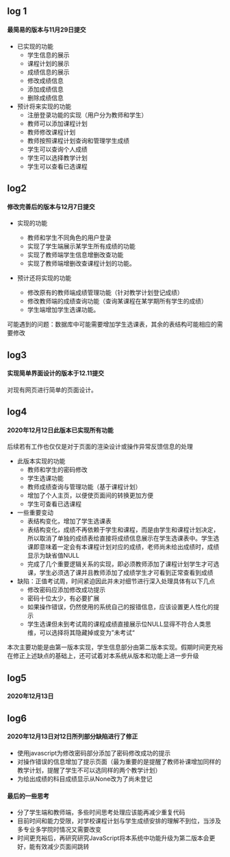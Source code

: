 ## log 1

#### 最简易的版本与11月29日提交

* 已实现的功能
  * 学生信息的展示
  * 课程计划的展示
  * 成绩信息的展示
  * 修改成绩信息
  * 添加成绩信息
  * 删除成绩信息
* 预计将来实现的功能
  * 注册登录功能的实现（用户分为教师和学生）
  * 教师可以添加课程计划
  * 教师修改课程计划
  * 教师按照课程计划查询和管理学生成绩
  * 学生可以查询个人成绩
  * 学生可以选择教学计划
  * 学生可以查看已选课程

## log2

#### 修改完善后的版本与12月7日提交

* 实现的功能
  * 教师和学生不同角色的用户登录
  * 实现了学生端展示某学生所有成绩的功能
  * 实现了教师端学生信息增删改查功能
  * 实现了教师端增删改查课程计划的功能。

* 预计还将实现的功能
  * 修改原有的教师端成绩管理功能（针对教学计划登记成绩）
  * 修改教师端的成绩查询功能（查询某课程在某学期所有学生的成绩）
  * 学生端增加学生选课功能。

可能遇到的问题：数据库中可能需要增加学生选课表，其余的表结构可能相应的需要修改

## log3

#### 实现简单界面设计的版本于12.11提交

对现有网页进行简单的页面设计。

## log4

#### 2020年12月12日此版本已实现所有功能

后续若有工作也仅仅是对于页面的渲染设计或操作异常反馈信息的处理

* 此版本实现的功能
  * 教师和学生的密码修改
  * 学生选课功能
  * 教师成绩查询与管理功能（基于课程计划）
  * 增加了个人主页，以便使页面间的转换更加方便
  * 学生可查看已选课程
* 一些重要变动
  * 表结构变化，增加了学生选课表
  * 表结构变化，成绩不再依赖于学生和课程，而是由学生和课程计划决定，所以取消了单独的成绩表给直接将成绩信息展示在学生选课表中。学生选课即意味着一定会有本课程计划对应的成绩，老师尚未给出成绩时，成绩显示为缺省值NULL
  * 完成了几个重要逻辑关系的实现，即必须教师添加了课程计划学生才可选课，学生必须选了课并且教师添加了成绩学生才可看到正常查看到成绩
* 缺陷：正值考试周，时间紧迫因此并未对细节进行深入处理具体有以下几点
  * 修改密码应添加修改成功提示
  * 密码十位太少，有必要扩展
  * 如果操作错误，仍然使用的系统自己的报错信息，应该设置更人性化的提示
  * 学生选课但未到考试周的课程成绩直接展示位NULL显得不符合人类思维，可以选择将其隐藏掉或变为”未考试“

本次主要功能是由第一版本实现，学生信息部分由第二版本实现。假期时间更充裕在修正上述缺点的基础上，还可试着对本系统从版本和功能上进一步升级

## log5

#### 2020年12月13日

## log6
#### 2020年12月13日对12日所列部分缺陷进行了修正
* 使用javascript为修改密码部分添加了密码修改成功的提示
* 对操作错误的信息增加了提示页面（最为重要的是提醒了教师补课增加同样的教学计划，提醒了学生不可以选同样的两个教学计划）
* 为给出成绩的科目成绩显示从None改为了尚未登记
#### 最后的一些思考
* 分了学生端和教师端，多些时间思考处理应该能再减少重复代码
* 目前时间和能力受限，对学校课程计划与学生成绩安排的理解不到位，当涉及多专业多学院时情况又需要改变
* 时间更充裕后，再研究研究JavaScript将本系统中功能升级为第二版本会更好，能有效减少页面间跳转







